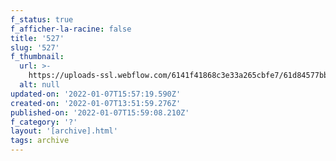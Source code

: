 ```yaml
---
f_status: true
f_afficher-la-racine: false
title: '527'
slug: '527'
f_thumbnail:
  url: >-
    https://uploads-ssl.webflow.com/6141f41868c3e33a265cbfe7/61d84577bb0ae0374f6ede1e_527.jpg
  alt: null
updated-on: '2022-01-07T15:57:19.590Z'
created-on: '2022-01-07T13:51:59.276Z'
published-on: '2022-01-07T15:59:08.210Z'
f_category: '?'
layout: '[archive].html'
tags: archive
---
```



